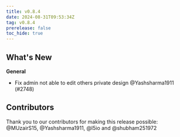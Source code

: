 ```yaml
---
title: v0.8.4
date: 2024-08-31T09:53:34Z
tag: v0.8.4
prerelease: false
toc_hide: true
---
```


## What's New
**General**
- Fix admin not able to edit others private design @Yashsharma1911 (#2748)

## Contributors

Thank you to our contributors for making this release possible:
@MUzairS15, @Yashsharma1911, @l5io and @shubham251972

